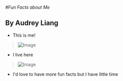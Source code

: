*#Fun Facts about Me*
## By Audrey Liang
* This is me!
>![Image](https://imgur.com/a/vE9qmL2)
* I live here
>![Image](https://imgur.com/a/wDYNwcT)
* I'd love to have more fun facts but I have little time